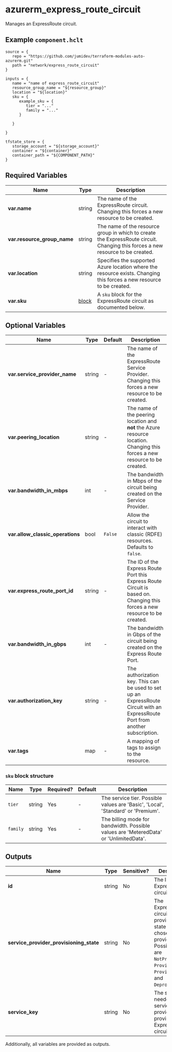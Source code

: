 # azurerm_express_route_circuit

Manages an ExpressRoute circuit.

## Example `component.hclt`

```hcl
source = {
   repo = "https://github.com/jumidev/terraform-modules-auto-azurerm.git" 
   path = "network/express_route_circuit" 
}

inputs = {
   name = "name of express_route_circuit" 
   resource_group_name = "${resource_group}" 
   location = "${location}" 
   sku = {
      example_sku = {
         tier = "..."   
         family = "..."   
      }
  
   }
 
}

tfstate_store = {
   storage_account = "${storage_account}" 
   container = "${container}" 
   container_path = "${COMPONENT_PATH}" 
}

```

## Required Variables

| Name | Type |  Description |
| ---- | --------- |  ----------- |
| **var.name** | string |  The name of the ExpressRoute circuit. Changing this forces a new resource to be created. | 
| **var.resource_group_name** | string |  The name of the resource group in which to create the ExpressRoute circuit. Changing this forces a new resource to be created. | 
| **var.location** | string |  Specifies the supported Azure location where the resource exists. Changing this forces a new resource to be created. | 
| **var.sku** | [block](#sku-block-structure) |  A `sku` block for the ExpressRoute circuit as documented below. | 

## Optional Variables

| Name | Type |  Default  |  Description |
| ---- | --------- |  ----------- | ----------- |
| **var.service_provider_name** | string |  -  |  The name of the ExpressRoute Service Provider. Changing this forces a new resource to be created. | 
| **var.peering_location** | string |  -  |  The name of the peering location and **not** the Azure resource location. Changing this forces a new resource to be created. | 
| **var.bandwidth_in_mbps** | int |  -  |  The bandwidth in Mbps of the circuit being created on the Service Provider. | 
| **var.allow_classic_operations** | bool |  `False`  |  Allow the circuit to interact with classic (RDFE) resources. Defaults to `false`. | 
| **var.express_route_port_id** | string |  -  |  The ID of the Express Route Port this Express Route Circuit is based on. Changing this forces a new resource to be created. | 
| **var.bandwidth_in_gbps** | int |  -  |  The bandwidth in Gbps of the circuit being created on the Express Route Port. | 
| **var.authorization_key** | string |  -  |  The authorization key. This can be used to set up an ExpressRoute Circuit with an ExpressRoute Port from another subscription. | 
| **var.tags** | map |  -  |  A mapping of tags to assign to the resource. | 

### `sku` block structure

| Name | Type | Required? | Default | Description |
| ---- | ---- | --------- | ------- | ----------- |
| `tier` | string | Yes | - | The service tier. Possible values are 'Basic', 'Local', 'Standard' or 'Premium'. |
| `family` | string | Yes | - | The billing mode for bandwidth. Possible values are 'MeteredData' or 'UnlimitedData'. |



## Outputs

| Name | Type | Sensitive? | Description |
| ---- | ---- | --------- | --------- |
| **id** | string | No  | The ID of the ExpressRoute circuit. | 
| **service_provider_provisioning_state** | string | No  | The ExpressRoute circuit provisioning state from your chosen service provider. Possible values are `NotProvisioned`, `Provisioning`, `Provisioned`, and `Deprovisioning`. | 
| **service_key** | string | No  | The string needed by the service provider to provision the ExpressRoute circuit. | 

Additionally, all variables are provided as outputs.
